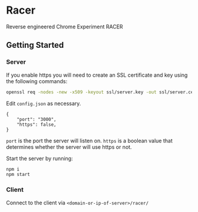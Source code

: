 # Racer
Reverse engineered Chrome Experiment RACER

## Getting Started

### Server
If you enable https you will need to create an SSL certificate and key using the following commands:

```sh
openssl req -nodes -new -x509 -keyout ssl/server.key -out ssl/server.cert
```
Edit `config.json` as necessary.
```
{
    "port": "3000",
    "https": false,
}
```
`port` is the port the server will listen on. `https` is a boolean value that determines whether the server will use https or not.

Start the server by running:
```sh
npm i
npm start
```

### Client

Connect to the client via `<domain-or-ip-of-server>/racer/`
